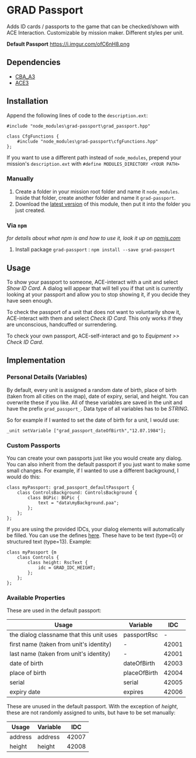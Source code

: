 # GRAD Passport
Adds ID cards / passports to the game that can be checked/shown with ACE Interaction. Customizable by mission maker. Different styles per unit.

**Default Passport**
https://i.imgur.com/ofC6nH8.png

## Dependencies
* [CBA_A3](https://github.com/CBATeam/CBA_A3)
* [ACE3](https://github.com/acemod/ACE3)

## Installation

Append the following lines of code to the `description.ext`:

```sqf
#include "node_modules\grad-passport\grad_passport.hpp"

class CfgFunctions {
    #include "node_modules\grad-passport\cfgFunctions.hpp"
};
```

If you want to use a different path instead of `node_modules`, prepend your mission's `description.ext` with `#define MODULES_DIRECTORY <YOUR PATH>`

### Manually
1. Create a folder in your mission root folder and name it `node_modules`. Inside that folder, create another folder and name it `grad-passport`.
2. Download the [latest version](https://github.com/gruppe-adler/grad-passport/releases) of this module, then put it into the folder you just created.

### Via `npm`
_for details about what npm is and how to use it, look it up on [npmjs.com](https://www.npmjs.com/)_

1. Install package `grad-passport` : `npm install --save grad-passport`

## Usage
To show your passport to someone, ACE-interact with a unit and select *Show ID Card*. A dialog will appear that will tell you if that unit is currently looking at your passport and allow you to stop showing it, if you decide they have seen enough.

To check the passport of a unit that does not want to voluntarily show it, ACE-interact with them and select *Check ID Card*. This only works if they are unconscious, handcuffed or surrendering.

To check your own passport, ACE-self-interact and go to *Equipment >> Check ID Card*.

## Implementation

### Personal Details (Variables)
By default, every unit is assigned a random date of birth, place of birth (taken from all cities on the map), date of expiry, serial, and height. You can overwrite these if you like. All of these variables are saved in the unit and have the prefix `grad_passport_`. Data type of all variables has to be *STRING*.

So for example if I wanted to set the date of birth for a unit, I would use:

```sqf
_unit setVariable ["grad_passport_dateOfBirth","12.07.1984"];
```

### Custom Passports
You can create your own passports just like you would create any dialog. You can also inherit from the default passport if you just want to make some small changes. For example, if I wanted to use a different background, I would do this:

```sqf
class myPassport: grad_passport_defaultPassport {
    class ControlsBackground: ControlsBackground {
        class BGPic: BGPic {
            text = "data\myBackground.paa";
        };
    };
};
```

If you are using the provided IDCs, your dialog elements will automatically be filled. You can use the defines [here](https://github.com/gruppe-adler/grad-passport/blob/master/dialog/defines.hpp). These have to be text (type=0) or structured text (type=13). Example:

```sqf
class myPassport {m
    class Controls {
        class height: RscText {
            idc = GRAD_IDC_HEIGHT;
        };
    };
};
```

### Available Properties

These are used in the default passport:

Usage                                    | Variable     | IDC
-----------------------------------------|--------------|------
the dialog classname that this unit uses | passportRsc  | -
first name (taken from unit's identity)  | -            | 42001
last name (taken from unit's identity)   | -            | 42001
date of birth                            | dateOfBirth  | 42003
place of birth                           | placeOfBirth | 42004
serial                                   | serial       | 42005
expiry date                              | expires      | 42006

These are unused in the default passport. With the exception of *height*, these are not randomly assigned to units, but have to be set manually:

Usage   | Variable | IDC
--------|----------|------
address | address  | 42007
height  | height   | 42008
